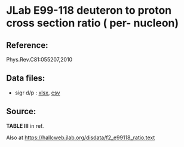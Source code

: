 # JLab E99-118 deuteron to proton cross section ratio ( per- nucleon)
## Reference: 
Phys.Rev.C81:055207,2010

## Data files: 
  * sigr  d/p : [xlsx](../data/JAM/10054.xlsx), [csv](../data/JAM/csv/10054.csv)   

## Source:

__TABLE III__ in ref. 

Also at https://hallcweb.jlab.org/disdata/f2_e99118_ratio.text

